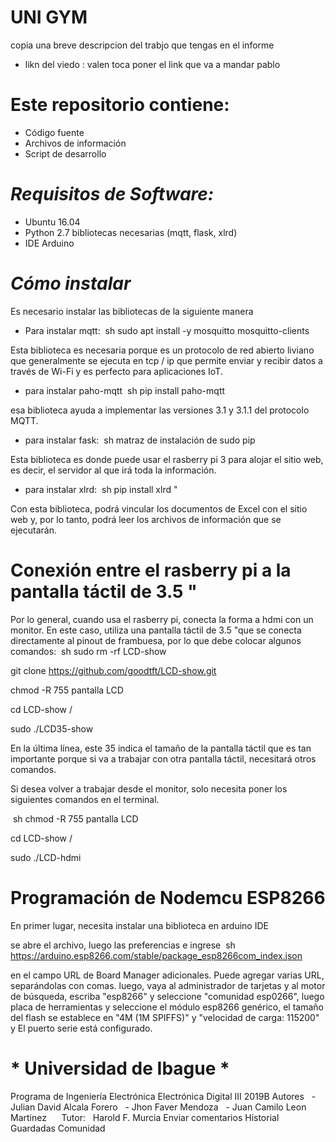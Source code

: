 # UNI GYM

copia una breve descripcion del trabjo que tengas en el informe  

* likn  del  viedo : valen toca poner el link que va a mandar pablo 

# Este repositorio contiene:

* Código fuente
* Archivos de información
* Script de desarrollo

# *Requisitos de Software:*

* Ubuntu 16.04
* Python 2.7 bibliotecas necesarias (mqtt, flask, xlrd)
* IDE Arduino
# *Cómo instalar*

Es necesario instalar las bibliotecas de la siguiente manera

* Para instalar mqtt:
 sh
sudo apt install -y mosquitto mosquitto-clients

Esta biblioteca es necesaria porque es un protocolo de red abierto liviano que generalmente se ejecuta en tcp / ip que permite enviar y recibir datos a través de Wi-Fi y es perfecto para aplicaciones IoT.

* para instalar paho-mqtt
 sh
pip install paho-mqtt

esa biblioteca ayuda a implementar las versiones 3.1 y 3.1.1 del protocolo MQTT.
* para instalar fask:
 sh
matraz de instalación de sudo pip

Esta biblioteca es donde puede usar el rasberry pi 3 para alojar el sitio web, es decir, el servidor al que irá toda la información.

* para instalar xlrd:
 sh
pip install xlrd "

Con esta biblioteca, podrá vincular los documentos de Excel con el sitio web y, por lo tanto, podrá leer los archivos de información que se ejecutarán.

# Conexión entre el rasberry pi a la pantalla táctil de 3.5 "

Por lo general, cuando usa el rasberry pi, conecta la forma a hdmi con un monitor. En este caso, utiliza una pantalla táctil de 3.5 "que se conecta directamente al pinout de frambuesa, por lo que debe colocar algunos comandos:
 sh
sudo rm -rf LCD-show

git clone https://github.com/goodtft/LCD-show.git

chmod -R 755 pantalla LCD

cd LCD-show /

sudo ./LCD35-show

En la última línea, este 35 indica el tamaño de la pantalla táctil que es tan importante porque si va a trabajar con otra pantalla táctil, necesitará otros comandos.

Si desea volver a trabajar desde el monitor, solo necesita poner los siguientes comandos en el terminal.

 sh
chmod -R 755 pantalla LCD

cd LCD-show /


sudo ./LCD-hdmi

# Programación de Nodemcu ESP8266
En primer lugar, necesita instalar una biblioteca en arduino IDE

se abre el archivo, luego las preferencias e ingrese
 sh
https://arduino.esp8266.com/stable/package_esp8266com_index.json

en el campo URL de Board Manager adicionales. Puede agregar varias URL, separándolas con comas.
luego, vaya al administrador de tarjetas y al motor de búsqueda, escriba "esp8266" y seleccione "comunidad esp0266", luego placa de herramientas y seleccione el módulo esp8266 genérico, el tamaño del flash se establece en "4M (1M SPIFFS)" y "velocidad de carga: 115200" y El puerto serie está configurado.

# * Universidad de Ibague *
Programa de Ingeniería Electrónica
Electrónica Digital III 2019B
Autores
  - Julian David Alcala Forero
  - Jhon Faver Mendoza
  - Juan Camilo Leon Martinez
  
  Tutor:
  Harold F. Murcia
Enviar comentarios
Historial
Guardadas
Comunidad
